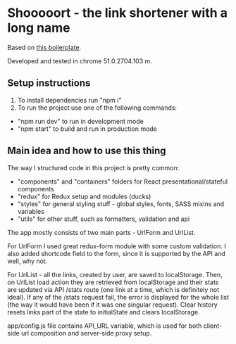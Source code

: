 # Shooooort - the link shortener with a long name

Based on [this boilerplate](https://github.com/heartless7/react-redux-boilerplate).

Developed and tested in chrome 51.0.2704.103 m.

## Setup instructions

1. To install dependencies run "npm i"
2. To run the project use one of the following commands:
  * "npm run dev" to run in development mode
  * "npm start" to build and run in production mode

## Main idea and how to use this thing

The way I structured code in this project is pretty common:
* "components" and "containers" folders for React presentational/stateful components
* "redux" for Redux setup and modules (ducks)
* "styles" for general styling stuff - global styles, fonts, SASS mixins and variables
* "utils" for other stuff, such as formatters, validation and api

The app mostly consists of two main parts - UrlForm and UrlList.

For UrlForm I used great redux-form module with some custom validation. I also added shortcode field to the form,
since it is supported by the API and well, why not.

For UrlList - all the links, created by user, are saved to localStorage. Then, on UrlList load action they are retrieved
from localStorage and their stats are updated via API /stats route (one link at a time, which is definitely not ideal).
If any of the /stats request fail, the error is displayed for the whole list (the way it would have been if it was one
singular request). Clear history resets links part of the state to initialState and clears localStorage.

app/config.js file contains API_URL variable, which is used for both client-side url composition and server-side proxy
setup.
